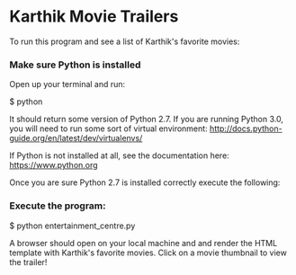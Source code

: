 # Karthik Movie Trailers

To run this program and see a list of Karthik's favorite movies:

<h3>Make sure Python is installed</h3>
Open up your terminal and run:<br>

$ python<br>

It should return some version of Python 2.7. If you are running Python 3.0, you will need to run some sort of virtual environment: http://docs.python-guide.org/en/latest/dev/virtualenvs/

If Python is not installed at all, see the documentation here: https://www.python.org

Once you are sure Python 2.7 is installed correctly execute the following:

<h3>Execute the program:</h3>
$ python entertainment_centre.py

A browser should open on your local machine and and render the HTML template with Karthik's favorite movies. Click on a movie thumbnail to view the trailer!
